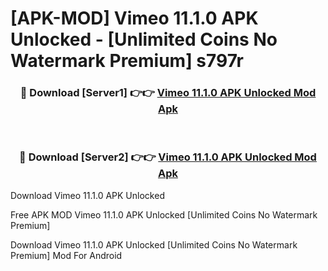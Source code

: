 # [APK-MOD] Vimeo 11.1.0 APK Unlocked - [Unlimited Coins No Watermark Premium] s797r



<div align="center">
<h3>🔴 Download [Server1] 👉👉 <a href="https://momento.my/?title=Vimeo_11.1.0_APK_Unlocked">Vimeo 11.1.0 APK Unlocked Mod Apk</a></h3><br>

<h3>🔴 Download [Server2] 👉👉 <a href="https://momento.my/?title=Vimeo_11.1.0_APK_Unlocked">Vimeo 11.1.0 APK Unlocked Mod Apk</a></h3>
</div>



Download Vimeo 11.1.0 APK Unlocked 

Free APK MOD Vimeo 11.1.0 APK Unlocked [Unlimited Coins No Watermark Premium]

Download Vimeo 11.1.0 APK Unlocked [Unlimited Coins No Watermark Premium] Mod For Android
